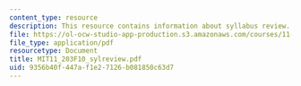 ```yaml
---
content_type: resource
description: This resource contains information about syllabus review.
file: https://ol-ocw-studio-app-production.s3.amazonaws.com/courses/11-203-microeconomics-fall-2010/9356b40f447af1e27126b081850c63d7_MIT11_203F10_sylreview.pdf
file_type: application/pdf
resourcetype: Document
title: MIT11_203F10_sylreview.pdf
uid: 9356b40f-447a-f1e2-7126-b081850c63d7
---
```

